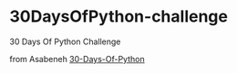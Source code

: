 # 30DaysOfPython-challenge
30 Days Of Python Challenge

from Asabeneh [30-Days-Of-Python](https://github.com/Asabeneh/30-Days-Of-Python)
